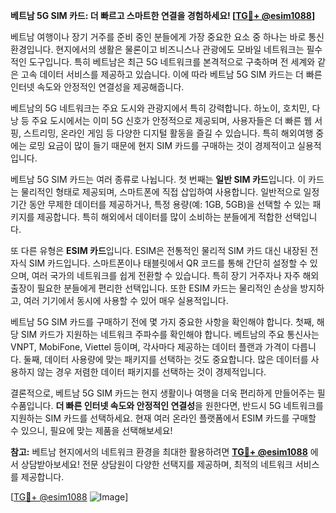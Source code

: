 **베트남 5G SIM 카드: 더 빠르고 스마트한 연결을 경험하세요! [[TG💪+ @esim1088](https://t.me/s/esim1088)]**

베트남 여행이나 장기 거주를 준비 중인 분들에게 가장 중요한 요소 중 하나는 바로 통신 환경입니다. 현지에서의 생활은 물론이고 비즈니스나 관광에도 모바일 네트워크는 필수적인 도구입니다. 특히 베트남은 최근 5G 네트워크를 본격적으로 구축하며 전 세계와 같은 고속 데이터 서비스를 제공하고 있습니다. 이에 따라 베트남 5G SIM 카드는 더 빠른 인터넷 속도와 안정적인 연결성을 제공해줍니다.

베트남의 5G 네트워크는 주요 도시와 관광지에서 특히 강력합니다. 하노이, 호치민, 다낭 등 주요 도시에서는 이미 5G 신호가 안정적으로 제공되며, 사용자들은 더 빠른 웹 서핑, 스트리밍, 온라인 게임 등 다양한 디지털 활동을 즐길 수 있습니다. 특히 해외여행 중에는 로밍 요금이 많이 들기 때문에 현지 SIM 카드를 구매하는 것이 경제적이고 실용적입니다.

베트남 5G SIM 카드는 여러 종류로 나뉩니다. 첫 번째는 **일반 SIM 카드**입니다. 이 카드는 물리적인 형태로 제공되며, 스마트폰에 직접 삽입하여 사용합니다. 일반적으로 일정 기간 동안 무제한 데이터를 제공하거나, 특정 용량(예: 1GB, 5GB)을 선택할 수 있는 패키지를 제공합니다. 특히 해외에서 데이터를 많이 소비하는 분들에게 적합한 선택입니다.

또 다른 유형은 **ESIM 카드**입니다. ESIM은 전통적인 물리적 SIM 카드 대신 내장된 전자식 SIM 카드입니다. 스마트폰이나 태블릿에서 QR 코드를 통해 간단히 설정할 수 있으며, 여러 국가의 네트워크를 쉽게 전환할 수 있습니다. 특히 장기 거주자나 자주 해외 출장이 필요한 분들에게 편리한 선택입니다. 또한 ESIM 카드는 물리적인 손상을 방지하고, 여러 기기에서 동시에 사용할 수 있어 매우 실용적입니다.

베트남 5G SIM 카드를 구매하기 전에 몇 가지 중요한 사항을 확인해야 합니다. 첫째, 해당 SIM 카드가 지원하는 네트워크 주파수를 확인해야 합니다. 베트남의 주요 통신사는 VNPT, MobiFone, Viettel 등이며, 각사마다 제공하는 데이터 플랜과 가격이 다릅니다. 둘째, 데이터 사용량에 맞는 패키지를 선택하는 것도 중요합니다. 많은 데이터를 사용하지 않는 경우 저렴한 데이터 패키지를 선택하는 것이 경제적입니다.

결론적으로, 베트남 5G SIM 카드는 현지 생활이나 여행을 더욱 편리하게 만들어주는 필수품입니다. **더 빠른 인터넷 속도와 안정적인 연결성**을 원한다면, 반드시 5G 네트워크를 지원하는 SIM 카드를 선택하세요. 현재 여러 온라인 플랫폼에서 ESIM 카드를 구매할 수 있으니, 필요에 맞는 제품을 선택해보세요!

**참고:** 베트남 현지에서의 네트워크 환경을 최대한 활용하려면 **[TG💪+ @esim1088](https://t.me/s/esim1088)** 에서 상담받아보세요! 전문 상담원이 다양한 선택지를 제공하며, 최적의 네트워크 서비스를 제공합니다.  

[[TG💪+ @esim1088](https://t.me/s/esim1088) ![Image](https://i.postimg.cc/Y0z9fWf4/image.png)]